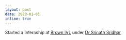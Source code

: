 ```yaml
---
layout: post
date: 2023-01-01
inline: true
---
```


Started a Internship at [Brown IVL](https://ivl.cs.brown.edu/) under [Dr Srinath Sridhar](https://cs.brown.edu/people/ssrinath/)